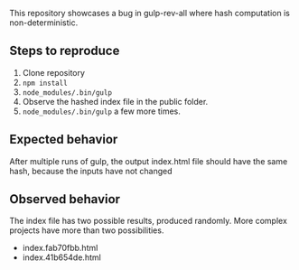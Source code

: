 This repository showcases a bug in gulp-rev-all where hash computation is non-deterministic.

Steps to reproduce
------------------

1. Clone repository
2. `npm install`
3. `node_modules/.bin/gulp`
4. Observe the hashed index file in the public folder.
5. `node_modules/.bin/gulp` a few more times.

Expected behavior
-----------------

After multiple runs of gulp, the output index.html file should have the same hash, because the inputs have not changed

Observed behavior
-----------------

The index file has two possible results, produced randomly. More complex projects have more than two possibilities.
- index.fab70fbb.html
- index.41b654de.html
